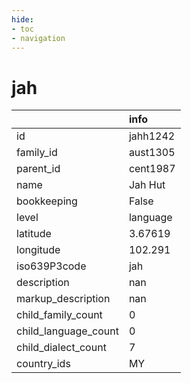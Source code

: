 ```yaml
---
hide:
- toc
- navigation
---
```

# jah
|                      | info     |
|:---------------------|:---------|
| id                   | jahh1242 |
| family_id            | aust1305 |
| parent_id            | cent1987 |
| name                 | Jah Hut  |
| bookkeeping          | False    |
| level                | language |
| latitude             | 3.67619  |
| longitude            | 102.291  |
| iso639P3code         | jah      |
| description          | nan      |
| markup_description   | nan      |
| child_family_count   | 0        |
| child_language_count | 0        |
| child_dialect_count  | 7        |
| country_ids          | MY       |